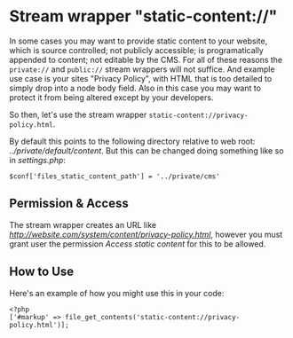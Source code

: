 # Stream wrapper "static-content://"

In some cases you may want to provide static content to your website, which is source controlled; not publicly accessible; is programatically appended to content; not editable by the CMS.  For all of these reasons the `private://` and `public://` stream wrappers will not suffice.  And example use case is your sites "Privacy Policy", with HTML that is too detailed to simply drop into a node body field.  Also in this case you may want to protect it from being altered except by your developers.

So then, let's use the stream wrapper `static-content://privacy-policy.html`.

By default this points to the following directory relative to web root: _../private/default/content_.  But this can be changed doing something like so in _settings.php_:

    $conf['files_static_content_path'] = '../private/cms'

## Permission & Access

The stream wrapper creates an URL like _http://website.com/system/content/privacy-policy.html_, however you must grant user the permission _Access static content_ for this to be allowed.

## How to Use

Here's an example of how you might use this in your code:

    <?php
    ['#markup' => file_get_contents('static-content://privacy-policy.html')];
